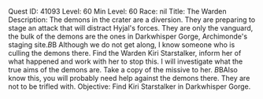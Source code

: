 Quest ID: 41093
Level: 60
Min Level: 60
Race: nil
Title: The Warden
Description: The demons in the crater are a diversion. They are preparing to stage an attack that will distract Hyjal's forces. They are only the vanguard, the bulk of the demons are the ones in Darkwhisper Gorge, Archimonde's staging site.$B$B  Although we do not get along, I know someone who is culling the demons there. Find the Warden Kiri Starstalker, inform her of what happened and work with her to stop this. I will investigate what the true aims of the demons are. Take a copy of the missive to her. $B$BAlso know this, you will probably need help against the demons there. They are not to be trifled with.
Objective: Find Kiri Starstalker in Darkwhisper Gorge.
